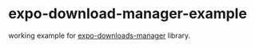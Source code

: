 # expo-download-manager-example

working example for [expo-downloads-manager](https://github.com/thareekanvar/expo-downloads-manager) library.
